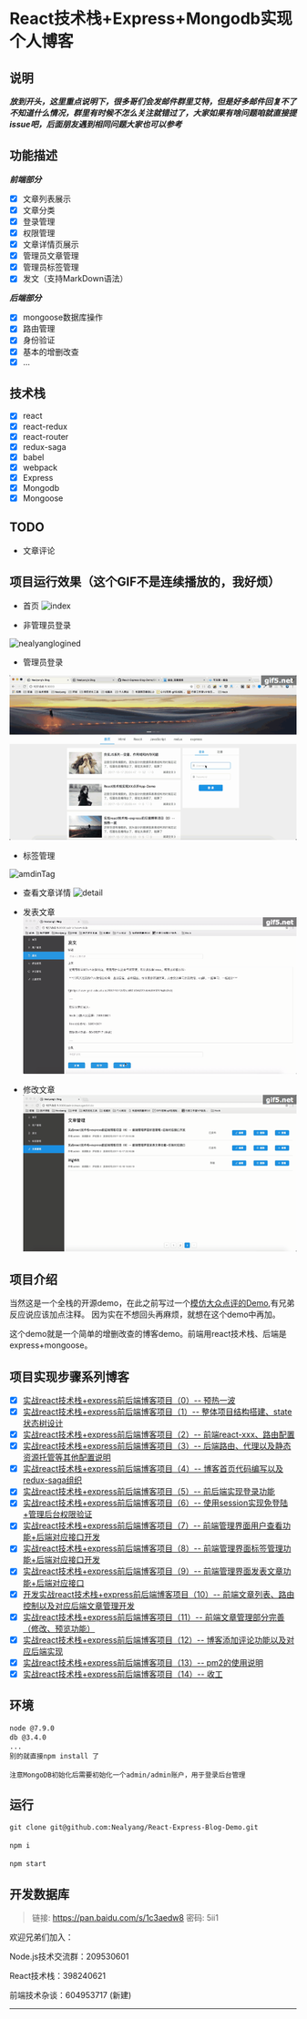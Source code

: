 # React技术栈+Express+Mongodb实现个人博客

## 说明

***放到开头，这里重点说明下，很多哥们会发邮件群里艾特，但是好多邮件回复不了不知道什么情况，群里有时候不怎么关注就错过了，大家如果有啥问题咱就直接提issue吧，后面朋友遇到相同问题大家也可以参考***

## 功能描述

***前端部分***

- [x] 文章列表展示
- [x] 文章分类
- [x] 登录管理
- [x] 权限管理
- [x] 文章详情页展示
- [x] 管理员文章管理
- [x] 管理员标签管理
- [x] 发文（支持MarkDown语法）

***后端部分***
- [x] mongoose数据库操作
- [x] 路由管理
- [x] 身份验证
- [x] 基本的增删改查
- [x] ...

## 技术栈
- [x] react
- [x] react-redux
- [x] react-router
- [x] redux-saga
- [x] babel
- [x] webpack
- [x] Express
- [x] Mongodb
- [x] Mongoose

## TODO

- 文章评论 


## 项目运行效果（这个GIF不是连续播放的，我好烦）
- 首页
![index](./record/2017-09-28%2010_25_45.gif)

- 非管理员登录

![nealyanglogined](./record/nealyangLogined.gif)

- 管理员登录

![adminLogined](./record/adminLogined.gif)

- 标签管理

![amdinTag](./record/adminTag.gif)

- 查看文章详情
![detail](./record/checkArticleDetail.gif)

- 发表文章
![newArticle](./record/new_article.gif)

- 修改文章
![modifiedArticle](./record/modifiedArticle.gif)



## 项目介绍
当然这是一个全栈的开源demo，在此之前写过一个[模仿大众点评的Demo](https://github.com/Nealyang/React-Fullstack-Dianping-Demo),有兄弟反应说应该加点注释。
因为实在不想回头再麻烦，就想在这个demo中再加。

这个demo就是一个简单的增删改查的博客demo。前端用react技术栈、后端是express+mongoose。


## 项目实现步骤系列博客

- [x] [实战react技术栈+express前后端博客项目（0）-- 预热一波](./record/doc/00_预热一波.md)
- [x] [实战react技术栈+express前后端博客项目（1）-- 整体项目结构搭建、state状态树设计](./record/doc/01_整体项目结构搭建、state状态树设计.md)
- [x] [实战react技术栈+express前后端博客项目（2）-- 前端react-xxx、路由配置](https://github.com/Nealyang/React-Express-Blog-Demo/blob/master/record/doc/02_%E5%89%8D%E7%AB%AFreact-xxx%E3%80%81%E8%B7%AF%E7%94%B1%E9%85%8D%E7%BD%AE.md)
- [x] [实战react技术栈+express前后端博客项目（3）-- 后端路由、代理以及静态资源托管等其他配置说明](./record/doc/03_后端路由、代理以及静态资源托管等其他配置说明.md)
- [x] [实战react技术栈+express前后端博客项目（4）-- 博客首页代码编写以及redux-saga组织](./record/doc/04_博客首页代码编写以及redux-saga组织.md)
- [x] [实战react技术栈+express前后端博客项目（5）-- 前后端实现登录功能](./record/doc/05_前后端实现登录功能.md)
- [x] [实战react技术栈+express前后端博客项目（6）-- 使用session实现免登陆+管理后台权限验证](./record/doc/06_使用session实现免登陆+管理后台权限验证.md)
- [x] [实战react技术栈+express前后端博客项目（7）-- 前端管理界面用户查看功能+后端对应接口开发](./record/doc/07_前端管理界面用户查看功能+后端对应接口开发.md)
- [x] [实战react技术栈+express前后端博客项目（8）-- 前端管理界面标签管理功能+后端对应接口开发](./record/doc/08_前端管理界面标签管理功能+后端对应接口开发.md)
- [x] [实战react技术栈+express前后端博客项目（9）-- 前端管理界面发表文章功能+后端对应接口](./record/doc/09_前端管理界面发表文章功能+后端对应接口.md)
- [x] [开发实战react技术栈+express前后端博客项目（10）-- 前端文章列表、路由控制以及对应后端文章管理开发](./record/doc/10_前端文章列表、路由控制以及对应后端文章管理开发.md)
- [x] [实战react技术栈+express前后端博客项目（11）-- 前端文章管理部分完善（修改、预览功能）](./record/doc/11_前端文章管理部分完善（修改、预览功能）.md)
- [x] [实战react技术栈+express前后端博客项目（12）-- 博客添加评论功能以及对应后端实现](http://huziketang.com/books/react/lesson14)
- [x] [实战react技术栈+express前后端博客项目（13）-- pm2的使用说明](https://github.com/jawil/blog/issues/7)
- [x] [实战react技术栈+express前后端博客项目（14）-- 收工](./record/doc/13_收工.md)

## 环境

```
node @7.9.0
db @3.4.0
...
别的就直接npm install 了

注意MongoDB初始化后需要初始化一个admin/admin账户，用于登录后台管理
```

## 运行

    git clone git@github.com:Nealyang/React-Express-Blog-Demo.git
    
    npm i
    
    npm start
    
## 开发数据库

> 链接: https://pan.baidu.com/s/1c3aedw8 密码: 5ii1



欢迎兄弟们加入：

Node.js技术交流群：209530601 

React技术栈：398240621

前端技术杂谈：604953717 (新建)

---




